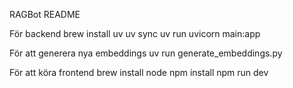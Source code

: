 RAGBot README


För backend
brew install uv
uv sync
uv run uvicorn main:app

För att generera nya embeddings
uv run generate_embeddings.py



För att köra frontend
brew install node
npm install
npm run dev

